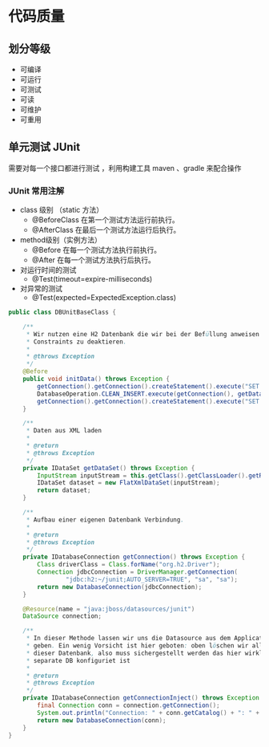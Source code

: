 # 代码质量

## 划分等级

- 可编译
- 可运行
- 可测试
- 可读
- 可维护
- 可重用

## 单元测试 JUnit



需要对每一个接口都进行测试 ，利用构建工具 maven 、gradle 来配合操作

###  JUnit 常用注解

- class 级别 （static 方法）
  - @BeforeClass 在第一个测试方法运行前执行。
  - @AfterClass 在最后一个测试方法运行后执行。
- method级别（实例方法）
  - @Before 在每一个测试方法执行前执行。
  - @After 在每一个测试方法执行后执行。
- 对运行时间的测试
  - @Test(timeout=expire-milliseconds)
- 对异常的测试
  - @Test(expected=ExpectedException.class)

```java
public class DBUnitBaseClass {

    /**
     * Wir nutzen eine H2 Datenbank die wir bei der Befüllung anweisen die
     * Constraints zu deaktieren.
     *
     * @throws Exception
     */
    @Before
    public void initData() throws Exception {
        getConnection().getConnection().createStatement().execute("SET foreign_key_checks = 0 ");
        DatabaseOperation.CLEAN_INSERT.execute(getConnection(), getDataSet());
        getConnection().getConnection().createStatement().execute("SET foreign_key_checks = 1 ");
    }

    /**
     * Daten aus XML laden
     *
     * @return
     * @throws Exception
     */
    private IDataSet getDataSet() throws Exception {
        InputStream inputStream = this.getClass().getClassLoader().getResourceAsStream("dbunit_full.xml");
        IDataSet dataset = new FlatXmlDataSet(inputStream);
        return dataset;
    }

    /**
     * Aufbau einer eigenen Datenbank Verbindung.
     *
     * @return
     * @throws Exception
     */
    private IDatabaseConnection getConnection() throws Exception {
        Class driverClass = Class.forName("org.h2.Driver");
        Connection jdbcConnection = DriverManager.getConnection(
                "jdbc:h2:~/junit;AUTO_SERVER=TRUE", "sa", "sa");
        return new DatabaseConnection(jdbcConnection);
    }

    @Resource(name = "java:jboss/datasources/junit")
    DataSource connection;

    /**
     * In dieser Methode lassen wir uns die Datasource aus dem ApplicationServer
     * geben. Ein wenig Vorsicht ist hier geboten: oben löschen wir alle Daten
     * dieser Datenbank, also muss sichergestellt werden das hier wirklich eine
     * separate DB konfiguriet ist
     *
     * @return
     * @throws Exception
     */
    private IDatabaseConnection getConnectionInject() throws Exception {
        final Connection conn = connection.getConnection();
        System.out.println("Connection: " + conn.getCatalog() + ": " + conn);
        return new DatabaseConnection(conn);
    }
}
```

